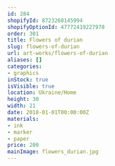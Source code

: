 ```yaml
---
id: 284
shopifyId: 8723260145994
shopifyOptionId: 47772419227978
order: 301
title: Flowers of durian
slug: flowers-of-durian
url: art-works/flowers-of-durian
aliases: []
categories:
- graphics
inStock: true
isVisible: true
location: Ukraine/Home
height: 30
width: 21
date: 2018-01-01T00:00:00Z
materials:
- ink
- marker
- paper
price: 200
mainImage: flowers_durian.jpg
---
```

